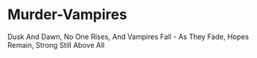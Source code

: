 # Murder-Vampires
Dusk And Dawn, No One Rises, And Vampires Fall - As They Fade, Hopes Remain, Strong Still Above All
